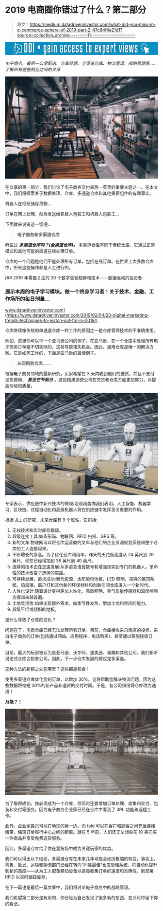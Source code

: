 # 2019 电商圈你错过了什么？第二部分

> 原文：<https://medium.datadriveninvestor.com/what-did-you-miss-in-e-commerce-sphere-of-2019-part-2-47c84f4a21d1?source=collection_archive---------11----------------------->

[![](img/47e19a3e886e1ecd7b9a4743f07213d9.png)](http://www.track.datadriveninvestor.com/1B9E)

*电子商务、最后一公里配送、仓库经理、全渠道仓库、物流管理、战略管理等……了解所有这些相互之间的关系*

![](img/0669f506852a85bafcfcb1debe19f9d8.png)

在文章的第一部分，我们讨论了电子商务交付最后一英里的重要主题之一。在本文中，我们将探索关于数据处理、仓库、多通道仓库和其他重要组件的有趣事实。

机器人在枢纽储存货物…

订单在网上处理，然后发送给机器人包装工和机器人包装工…

下面就来说说这一切吧…

> **电子商务和多渠道仓库**

听说过 ***多渠道仓库吗？(全渠道仓库)。*** 多渠道仓库不同于传统仓库，它通过正常模式和其他可能的渠道在线处理订单。

仓库的一个问题是他们不能处理所有订单，包括在线订单。在世界上大多数仓库中，所有这些操作都是人工进行的。

[](https://www.datadriveninvestor.com/2019/02/04/20-digital-marketing-trends-techniques-to-watch-out-for-in-2019/) [## 2019 年需要关注的 20 个数字营销趋势和技术——数据驱动的投资者

### 展示本周的电子学习模块。做一个终身学习者！关于技术、金融、工作场所的每日剂量…

www.datadriveninvestor.com](https://www.datadriveninvestor.com/2019/02/04/20-digital-marketing-trends-techniques-to-watch-out-for-in-2019/) 

仓库继续像传统的单通道仓库一样工作的原因之一是仓库管理技术的不准确使用。

例如，这里你可以举一个亚马逊公司的例子。在亚马逊，在一个仓库中处理所有电子商务订单是不切实际的，这将导致错失机会。因此，通用仓库是唯一的解决方案。它是如何工作的，下面是亚马逊的最佳例子。

> **从网购到仓库……**

根据电子商务领域的最新研究，买家希望在 3 天内收到他们的送货，并且不支付送货费用， ***甚至在节假日*** 。这些结果迫使公司在交货和仓库方面更加努力，以提高价格和质量。

![](img/189d67bc998fa46784148ffd634ed470.png)

专家表示，供应链中新兴技术的微观/宏观趋势向我们表明，人工智能、机器学习、区块链、过程自动化和高级机器人将在供应链中发挥至关重要的作用。

根据 [JLL](http://www.supplychain247.com/article/9_attributes_redefining_the_warehouse_of_the_future/swisslog) 的研究，未来仓库有 9 个属性，它包括:

1.  无线技术和实时库存跟踪。
2.  超级连接工具:如条形码、物联网、RFID 扫描、GPS 等。
3.  新的叉车:物联网可以将仓库运营商的叉车与他们的企业资源规划系统和整个仓库的工人连接起来。
4.  不断增长的净高。为了优化仓库利用率，昨天的天花板高度从 24 英尺到 26 英尺，现在已经增加到 36 英尺到 40 英尺。
5.  选择的技术正在加速发展:从多语言语音拨号和增强现实到专门的机器人，革命性的技术改变了选择的实践。
6.  可持续发展，追求成功:替代能源，太阳能电池板，LED 照明，凉爽的屋顶系统，热玻璃，窗户灯和其他新的环保材料和创新引领仓库进入一个新时代。
7.  人性化设计:随着设计变得更加人性化，高效照明、空气质量传感器和温度控制变得越来越普遍。
8.  土地灵活性:如果出现额外需求，如季节性发热，增加土地和空间的能力。
9.  超级平坦或倾斜的地板。

是什么导致了仓库的变化？

问题在于，电商仓库已经无法处理所有订单。目前，仓库接收来自商店的投标，来自电子商务的订单(包括通过网站、应用程序、电话购买)，甚至通过客服接收订单。

目前，最大的玩家被认为是亚马逊、沃尔玛、速卖通、易趣和其他公司。我们都听说老式仓库会损害公司。因此，下一步仓库发展的建议是多渠道。

这种方法的新颖之处在哪里？这些都是机会！

使用多渠道仓库优化您的订单，以增加 30%。这将帮助您解决物流问题，因为这些数据将缩短 30%的新产品和退货的交付时间。于是，各公司纷纷将仓库改为通用！

**万能？！**

![](img/6db2e17e538a33cdc04e489269eb9ec3.png)

为了取得成功，你必须成为一个仓库，但同时还要增加订单处理、收集和交付、包装和交付等服务。因为电子商务企业家已经在仓库中看到了 3PL 功能和远程工作。

此外，企业家自己可以在地球的另一边，而 fold 可以在客户和顾客之间充当连接纽带，缩短订单履行中心之间的距离。就在 5 年前，人们还无法想象花 10 美元买一件商品并享受免费送货服务。

因此，多渠道仓库给了你在竞技场中成为关键玩家的优势。

我们可以得出以下结论，多渠道仓库在未来几年可能会经历极端的转变。事实上，零售、批发、运输和物流部门已经在转向“同类最佳”仓库管理系统，将自动化提升到新的高度——从为工人配备移动设备以提高收集订单的速度和准确性，到部署 RFID 以实时跟踪库存。

在下一篇也是最后一篇文章中，我们将讨论电子商务中的战略管理。

我们希望第二部分是有用的，你已经为自己发现了很多新的东西，在评论中留下你的看法。